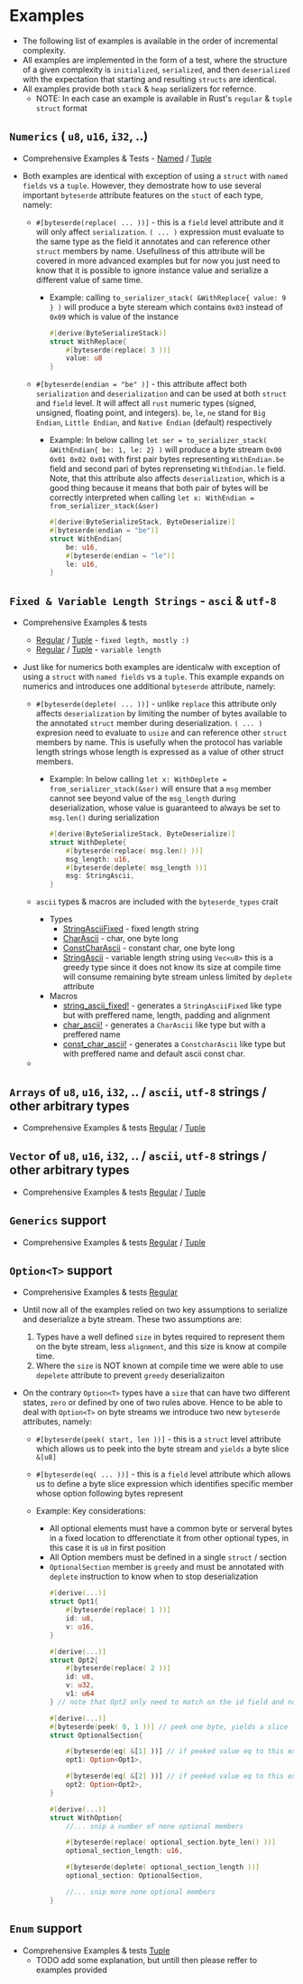 # Examples
* The following list of examples is available in the order of incremental complexity.
* All examples are implemented in the form of a test, where the structure of a given complexity is `initialized`, `serialized`, and then `deserialized` with the expectation that starting and resulting `structs` are identical. 
* All examples provide both `stack` & `heap` serializers for refernce. 
    *  NOTE: In each case an example is available in Rust's `regular` & `tuple` `struct` format

## `Numerics` ( `u8`, `u16`, `i32`, ..)
* Comprehensive Examples & Tests - [Named](numeric_regular.rs) / [Tuple](numeric_tuple.rs)
* Both examples are identical with exception of using a `struct` with `named fields` vs a `tuple`. However, they demostrate how to use several important `byteserde` attribute features on the `stuct` of each type, namely:
  
  * `#[byteserde(replace( ... ))]` - this is a `field` level attribute and it will only affect `serialization`. `( ... )` expression must evaluate to the same type as the field it annotates and can reference other `struct` members by name. Usefullness of this attribute will be covered in more advanced examples but for now you just need to know that it is possible to ignore instance value and serialize a different value of same time.
    
    * Example: calling `to_serializer_stack( &WithReplace{ value: 9 } )` will produce a byte steream which contains `0x03` instead of `0x09` which is value of the instance
        ```rust
        #[derive(ByteSerializeStack)]
        struct WithReplace{
            #[byteserde(replace( 3 ))]
            value: u8
        }
        ```

  * `#[byteserde(endian = "be" )]` - this attribute affect both `serialization` and `deserialization` and can be used at both `struct` and `field` level. It will affect all `rust` numeric types (signed, unsigned, floating point, and integers). `be`, `le`, `ne` stand for `Big Endian`, `Little Endian`, and `Native Endian` (default) respectively

    * Example: In below calling `let ser = to_serializer_stack( &WithEndian{ be: 1, le: 2} )` will produce a byte stream `0x00 0x01 0x02 0x01` with first pair bytes representing `WithEndian.be` field and second pari of bytes reprenseting `WithEndian.le` field. Note, that this attribute also affects `deserialization`, which is a good thing because it means that both pair of bytes will be correctly interpreted when calling `let x: WithEndian = from_serializer_stack(&ser)`
        ```rust
        #[derive(ByteSerializeStack, ByteDeserialize)]
        #[byteserde(endian = "be")]
        struct WithEndian{
            be: u16,
            #[byteserde(endian = "le")]
            le: u16,
        }
        ```
  
## `Fixed & Variable Length Strings` - `asci` & `utf-8`
* Comprehensive Examples & tests 
  * [Regular](strings_fix_len_regular.rs) / [Tuple](strings_fix_len_tuple.rs) - `fixed legth, mostly :)`
  * [Regular](strings_var_len_regular.rs) / [Tuple](strings_var_len_tuple.rs) - `variable length`

* Just like for numerics both examples are identicalw with exception of using a `struct` with `named fields` vs a `tuple`. This example expands on numerics and introduces one additional `byteserde` attribute, namely:

    * `#[byteserde(deplete( ... ))]` - unlike `replace` this attribute only affects `deserialization` by limiting the number of bytes available to the annotated `struct` member during deserialization. `( ... )` expresion need to evaluate to `usize` and can reference other `struct` members by name. This is usefully when the protocol has variable length strings whose length is expressed as a value of other struct members. 
    
      * Example: In below calling `let x: WithDeplete = from_serializer_stack(&ser)` will ensure that a `msg` member cannot see beyond value of the `msg_length` during deserialization, whose value is guaranteed to always be set to `msg.len()` during serialization
          ```rust
          #[derive(ByteSerializeStack, ByteDeserialize)]
          struct WithDeplete{
              #[byteserde(replace( msg.len() ))]
              msg_length: u16,
              #[byteserde(deplete( msg_length ))]
              msg: StringAscii,
          }
          ```
  
    * `ascii` types & macros are included with the `byteserde_types` crait
      * Types
        * [StringAsciiFixed](../../byteserde_types/src/strings/ascii/mod.rs#StringAsciiFixed) - fixed length string
        * [CharAscii](../../byteserde_types/src/strings/ascii/mod.rs#CharAscii) - char, one byte long
        * [ConstCharAscii](../../byteserde_types/src/strings/ascii/mod.rs#ConstCharAscii) - constant char, one byte long
        * [StringAscii](../../byteserde_types/src/strings/ascii/mod.rs#StringAscii) - variable length string using `Vec<u8>` this is a greedy type since it does not know its size at compile time will consume remaining byte stream unless limited by `deplete` attribute
      * Macros
        * [string_ascii_fixed!](../../byteserde_types/src/macros/mod.rs) - generates a `StringAsciiFixed` like type but with preffered name, length, padding and alignment
        * [char_ascii!](../../byteserde_types/src/macros/mod.rs) - generates a `CharAscii` like type but with a preffered name
        * [const_char_ascii!](../../byteserde_types/src/macros/mod.rs) - generates a `ConstcharAscii` like type but with preffered name and default ascii const char.
  * 


## `Arrays` of `u8`, `u16`, `i32`, .. / `ascii`, `utf-8` strings / other arbitrary types
* Comprehensive Examples & tests [Regular](arr_regular.rs) / [Tuple](arr_tuple.rs)

## `Vector` of `u8`, `u16`, `i32`, .. / `ascii`, `utf-8` strings / other arbitrary types
* Comprehensive Examples & tests [Regular](vec_regular.rs) / [Tuple](vec_tuple.rs)

## `Generics` support
* Comprehensive Examples & tests [Regular](generics_regular.rs) / [Tuple](generics_tuple.rs)

## `Option<T>` support
* Comprehensive Examples & tests [Regular](optional_regular.rs)
* Until now all of the examples relied on two key assumptions to serialize and deserialize a byte stream. These two assumptions are:
  1. Types have a well defined `size` in bytes required to represent them on the byte stream, less `alignment`, and this size is know at compile time.
  1. Where the `size` is NOT known at compile time we were able to use `depelete` attribute to prevent `greedy` deserializaiton
  
* On the contrary `Option<T>` types have a `size` that can have two different states, `zero` or defined by one of two rules above. Hence to be able to deal with `Option<T>` 
on byte streams we introduce two new `byteserde` attributes, namely:

    * `#[byteserde(peek( start, len ))]` - this is a `struct` level attribute which allows us to peek into the byte stream and `yields` a byte slice `&[u8]`
    * `#[byteserde(eq( ... ))]` - this is a `field` level  attribute which allows us to define a byte slice expression which identifies specific member whose option following bytes represent


    * Example: Key considerations:
      * All optional elements must have a common byte or serveral bytes in a fixed location to dfferenctiate it from other optional types, in this case it is `u8` in first position
      * All Option<T> members must be defined in a single `struct` / section
      * `OptionalSection` member is `greedy` and must be annotated with `deplete` instruction to know when to stop deserialization
        ```rust
        #[derive(...)]
        struct Opt1{
            #[byteserde(replace( 1 ))]
            id: u8, 
            v: u16,
        }

        #[derive(...)]
        struct Opt2{
            #[byteserde(replace( 2 ))]
            id: u8, 
            v: u32, 
            v1: u64
        } // note that Opt2 only need to match on the id field and not the rest

        #[derive(...)]
        #[byteserde(peek( 0, 1 ))] // peek one byte, yields a slice `&[u8]` of len 1
        struct OptionalSection{

            #[byteserde(eq( &[1] ))] // if peeked value eq to this expression deserialize as Opt1
            opt1: Option<Opt1>,

            #[byteserde(eq( &[2] ))] // if peeked value eq to this expression deserialize as Opt2
            opt2: Option<Opt2>,
        }

        #[derive(...)]
        struct WithOption{
            //... snip a number of none optional members

            #[byteserde(replace( optional_section.byte_len() ))]
            optional_section_length: u16,

            #[byteserde(deplete( optional_section_length ))]
            optional_section: OptionalSection,

            //... snip more none optional members
        }
        ```

## `Enum` support
* Comprehensive Examples & tests [Tuple](enum_tuple.rs) 
    * TODO add some explanation, but untill then please reffer to examples provided
